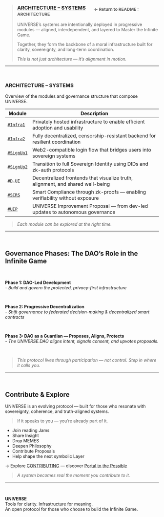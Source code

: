 >### [ARCHITECTURE – SYSTEMS](../README.md#intro-architecture) &nbsp;&nbsp;&nbsp;&nbsp;&nbsp; <sub>← Return to README : ARCHITECTURE 
>UNIVERSE’s systems are intentionally deployed in progressive modules — aligned, interdependent, and layered to Master the Infinite Game.
>
>Together, they form the backbone of a moral infrastructure built for clarity, sovereignty, and long-term coordination.
>
>_This is not just architecture — it’s alignment in motion._

---

<br>

### ARCHITECTURE – SYSTEMS

Overview of the modules and governance structure that compose UNIVERSE.


| **Module** | **Description** |
|------------|-----------------|
| [`#Infra1`](#infra1) | Privately hosted infrastructure to enable efficient adoption and usability |
| [`#Infra2`](#infra2) | Fully decentralized, censorship-resistant backend for resilient coordination |
| [`#SignUp1`](#signup1) | Web2-compatible login flow that bridges users into sovereign systems |
| [`#SignUp2`](#signup2) | Transition to full Sovereign Identity using DIDs and zk-auth protocols |
| [`#D-UI`](#d-ui) | Decentralized frontends that visualize truth, alignment, and shared well-being |
| [`#SCRS`](#scrs) | Smart Compliance through zk-proofs — enabling verifiability without exposure |
| [`#UIP`](#uip) | UNIVERSE Improvement Proposal — from dev-led updates to autonomous governance |

> _Each module can be explored at the right time._


---

<br>

## Governance Phases: The DAO’s Role in the Infinite Game

<br>

**Phase 1: DAO-Led Development**  
_- Build and govern the protected, privacy-first infrastructure_

<br>

**Phase 2: Progressive Decentralization**  
_- Shift governance to federated decision-making & decentralized smart contracts_

<br>

**Phase 3: DAO as a Guardian  — Proposes, Aligns, Protects** <br> 
_- The UNIVERSE.DAO aligns intent, signals consent, and upvotes proposals._ <br> 

<br>

> _This protocol lives through participation — not control. Step in where it calls you._

---

<br>

## Contribute & Explore

UNIVERSE is an evolving protocol — built for those who resonate with sovereignty, coherence, and truth-aligned systems.

> If it speaks to you — you’re already part of it.

- Join reading Jams 
- Share Insight  
- Drop MEMES
- Deepen Philosophy
- Contribute Proposals 
- Help shape the next symbolic Layer

→ Explore [CONTRIBUTING](../CONTRIBUTING.md) — discover [Portal to the Possible](../README.md#portal)


> _A system becomes real the moment you contribute to it._

---

<br>

**UNIVERSE**  
Tools for clarity. Infrastructure for meaning.  
An open protocol for those who choose to build the Infinite Game.
